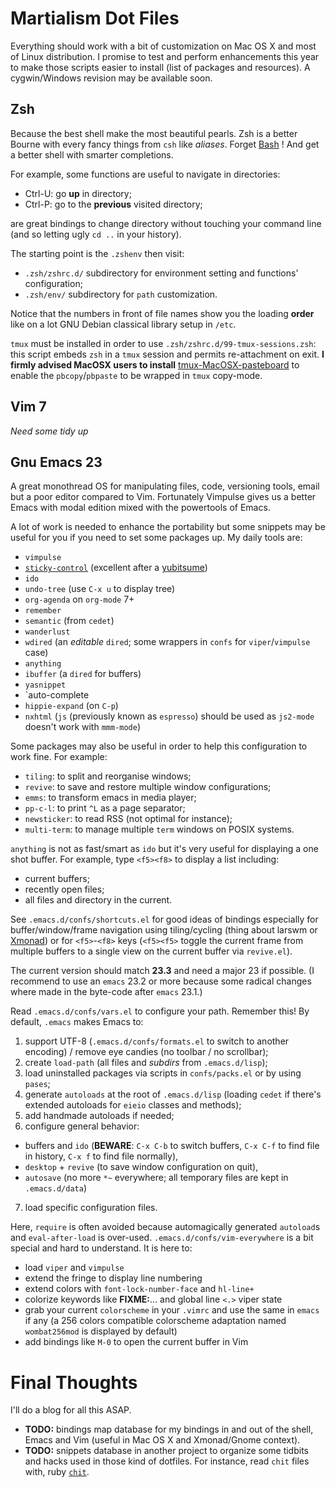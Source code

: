 Martialism Dot Files
====================

Everything should work with a bit of customization on Mac OS X and most of Linux distribution. I promise to test and perform enhancements this year to make those scripts easier to install (list of packages and resources). A cygwin/Windows revision may be available soon.

Zsh
---

Because the best shell make the most beautiful pearls. Zsh is a better Bourne with every fancy things from `csh` like *aliases*. Forget [Bash](http://www.bash2zsh.com/) ! And get a better shell with smarter completions.

For example, some functions are useful to navigate in directories:

* Ctrl-U: go **up** in directory;
* Ctrl-P: go to the **previous** visited directory;

are great bindings to change directory without touching your command line (and so letting ugly `cd ..` in your history).

The starting point is the `.zshenv` then visit:

* `.zsh/zshrc.d/` subdirectory for environment setting and functions' configuration;
* `.zsh/env/` subdirectory for `path` customization.

Notice that the numbers in front of file names show you the loading **order** like on a lot GNU Debian classical library setup in `/etc`.

`tmux` must be installed in order to use `.zsh/zshrc.d/99-tmux-sessions.zsh`: this script embeds `zsh` in a `tmux` session and permits re-attachment on exit. **I firmly advised MacOSX users to install** [tmux-MacOSX-pasteboard](https://github.com/ChrisJohnsen/tmux-MacOSX-pasteboard) to enable the `pbcopy`/`pbpaste` to be wrapped in `tmux` copy-mode.

Vim 7
-----

*Need some tidy up*

Gnu Emacs 23
------------

A great monothread OS for manipulating files, code, versioning tools, email but a poor editor compared to Vim. Fortunately Vimpulse gives us a better Emacs with modal edition mixed with the powertools of Emacs.

A lot of work is needed to enhance the portability but some snippets may be useful for you if you need to set some packages up. My daily tools are:

* `vimpulse`
* [`sticky-control`](http://www.cs.utoronto.ca/~ryanjohn/sticky-control.el) (excellent after a [yubitsume](http://en.wikipedia.org/wiki/Yubitsume))
* `ido`
* `undo-tree` (use `C-x u` to display tree)
* `org-agenda` on `org-mode` 7+
* `remember`
* `semantic` (from `cedet`)
* `wanderlust`
* `wdired` (an *editable* `dired`; some wrappers in `confs` for `viper`/`vimpulse` case)
* `anything`
* `ibuffer` (a `dired` for buffers)
* `yasnippet`
* `auto-complete
* `hippie-expand` (on `C-p`)
* `nxhtml` (`js` (previously known as `espresso`) should be used as `js2-mode` doesn't work with `mmm-mode`)

Some packages may also be useful in order to help this configuration to work fine. For example:

* `tiling`: to split and reorganise windows;
* `revive`: to save and restore multiple window configurations;
* `emms`: to transform emacs in media player;
* `pp-c-l`: to print `^L` as a page separator;
* `newsticker`: to read RSS (not optimal for instance);
* `multi-term`: to manage multiple `term` windows on POSIX systems.

`anything` is not as fast/smart as `ido` but it's very useful for displaying a one shot buffer. For example, type `<f5><f8>` to display a list including: 

* current buffers;
* recently open files;
* all files and directory in the current.

See `.emacs.d/confs/shortcuts.el` for good ideas of bindings especially for buffer/window/frame navigation using tiling/cycling (thing about larswm or [Xmonad](http://xmonad.org/tour.html)) or for `<f5>`-`<f8>` keys (`<f5><f5>` toggle the current frame from multiple buffers to a single view on the current buffer via `revive.el`).

The current version should match **23.3** and need a major 23 if possible. (I recommend to use an `emacs` 23.2 or more because some radical changes where made in the byte-code after `emacs` 23.1.)

Read `.emacs.d/confs/vars.el` to configure your path. Remember this! By default, `.emacs` makes Emacs to:

1. support UTF-8 (`.emacs.d/confs/formats.el` to switch to another encoding) / remove eye candies (no toolbar / no scrollbar);
2. create `load-path` (all files and *subdirs* from `.emacs.d/lisp`);
3. load uninstalled packages via scripts in `confs/packs.el` or by using `pases`;
4. generate `autoloads` at the root of `.emacs.d/lisp` (loading `cedet` if there's extended autoloads for `eieio` classes and methods);
5. add handmade autoloads if needed;
6. configure general behavior:
  * buffers and `ido` (**BEWARE**: `C-x C-b` to switch buffers, `C-x C-f` to find file in history, `C-x f` to find file normally),
  * `desktop` + `revive` (to save window configuration on quit),
  * `autosave` (no more `*~` everywhere; all temporary files are kept in `.emacs.d/data`)
7. load specific configuration files.

Here, `require` is often avoided because automagically generated `autoload`s and `eval-after-load` is over-used.
`.emacs.d/confs/vim-everywhere` is a bit special and hard to understand. It is here to:

* load `viper` and `vimpulse`
* extend the fringe to display line numbering
* extend colors with `font-lock-number-face` and `hl-line+`
* colorize keywords like **FIXME:**... and global line `<.>` viper state
* grab your current `colorscheme` in your `.vimrc` and use the same in `emacs` if any (a 256 colors compatible colorscheme adaptation named `wombat256mod` is displayed by default)
* add bindings like `M-0` to open the current buffer in Vim


Final Thoughts
==============

I'll do a blog for all this ASAP.

* **TODO:** bindings map database for my bindings in and out of the shell, Emacs and Vim (useful in Mac OS X and Xmonad/Gnome context).
* **TODO:** snippets database in another project to organize some tidbits and hacks used in those kind of dotfiles. For instance, read `chit` files with, ruby [`chit`](https://github.com/robin/chit).
